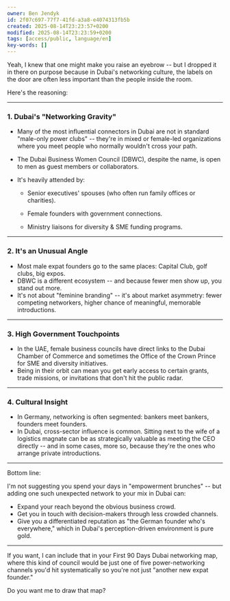 ```yaml
---
owner: Ben Jendyk
id: 2f07c697-77f7-41fd-a3a8-e4074313fb5b
created: 2025-08-14T23:23:57+0200
modified: 2025-08-14T23:23:59+0200
tags: [access/public, language/en]
key-words: []
---
```


Yeah, I knew that one might make you raise an eyebrow -- but I dropped it in there on purpose because in Dubai's networking culture, the labels on the door are often less important than the people inside the room.

  

Here's the reasoning:

* * *

### 1. Dubai's "Networking Gravity"

- Many of the most influential connectors in Dubai are not in standard "male-only power clubs" -- they're in mixed or female-led organizations where you meet people who normally wouldn't cross your path.
- The Dubai Business Women Council (DBWC), despite the name, is open to men as guest members or collaborators.
- It's heavily attended by:

    - Senior executives' spouses (who often run family offices or charities).

    - Female founders with government connections.

    - Ministry liaisons for diversity & SME funding programs.
* * *

### 2. It's an Unusual Angle

- Most male expat founders go to the same places: Capital Club, golf clubs, big expos.
- DBWC is a different ecosystem -- and because fewer men show up, you stand out more.
- It's not about "feminine branding" -- it's about market asymmetry: fewer competing networkers, higher chance of meaningful, memorable introductions.
* * *

### 3. High Government Touchpoints

- In the UAE, female business councils have direct links to the Dubai Chamber of Commerce and sometimes the Office of the Crown Prince for SME and diversity initiatives.
- Being in their orbit can mean you get early access to certain grants, trade missions, or invitations that don't hit the public radar.
* * *

### 4. Cultural Insight

- In Germany, networking is often segmented: bankers meet bankers, founders meet founders.
- In Dubai, cross-sector influence is common. Sitting next to the wife of a logistics magnate can be as strategically valuable as meeting the CEO directly -- and in some cases, more so, because they're the ones who arrange private introductions.
* * *

Bottom line:

I'm not suggesting you spend your days in "empowerment brunches" -- but adding one such unexpected network to your mix in Dubai can:
- Expand your reach beyond the obvious business crowd.
- Get you in touch with decision-makers through less crowded channels.
- Give you a differentiated reputation as "the German founder who's everywhere," which in Dubai's perception-driven environment is pure gold.
* * *

If you want, I can include that in your First 90 Days Dubai networking map, where this kind of council would be just one of five power-networking channels you'd hit systematically so you're not just "another new expat founder."

  

Do you want me to draw that map?